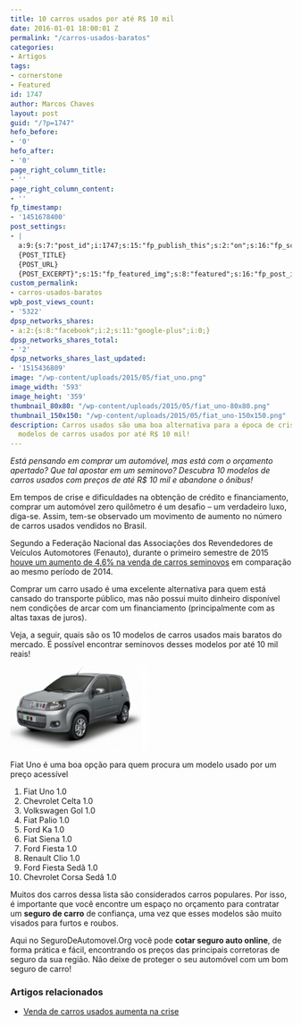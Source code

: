 ```yaml
---
title: 10 carros usados por até R$ 10 mil
date: 2016-01-01 18:00:01 Z
permalink: "/carros-usados-baratos"
categories:
- Artigos
tags:
- cornerstone
- Featured
id: 1747
author: Marcos Chaves
layout: post
guid: "/?p=1747"
hefo_before:
- '0'
hefo_after:
- '0'
page_right_column_title:
- ''
page_right_column_content:
- ''
fp_timestamp:
- '1451678400'
post_settings:
- |
  a:9:{s:7:"post_id";i:1747;s:15:"fp_publish_this";s:2:"on";s:16:"fp_schedule_this";s:3:"yes";s:11:"fp_datetime";s:16:"2016/01/01 18:00";s:18:"fp_timezone_offset";s:3:"120";s:8:"msg_body";s:66:"Novo post no {SITE_NAME}
  {POST_TITLE}
  {POST_URL}
  {POST_EXCERPT}";s:15:"fp_featured_img";s:8:"featured";s:16:"fp_post_img_text";s:0:"";s:5:"pages";a:2:{i:0;s:3:"own";i:1;s:15:"520743491417556";}}
custom_permalink:
- carros-usados-baratos
wpb_post_views_count:
- '5322'
dpsp_networks_shares:
- a:2:{s:8:"facebook";i:2;s:11:"google-plus";i:0;}
dpsp_networks_shares_total:
- '2'
dpsp_networks_shares_last_updated:
- '1515436809'
image: "/wp-content/uploads/2015/05/fiat_uno.png"
image_width: '593'
image_height: '359'
thumbnail_80x80: "/wp-content/uploads/2015/05/fiat_uno-80x80.png"
thumbnail_150x150: "/wp-content/uploads/2015/05/fiat_uno-150x150.png"
description: Carros usados são uma boa alternativa para a época de crise. Veja 10
  modelos de carros usados por até R$ 10 mil!
---
```


_Está pensando em comprar um automóvel, mas está com o orçamento apertado? Que tal apostar em um seminovo? Descubra 10 modelos de carros usados com preços de até R$ 10 mil e abandone o ônibus!_

Em tempos de crise e dificuldades na obtenção de crédito e financiamento, comprar um automóvel zero quilômetro é um desafio – um verdadeiro luxo, diga-se. Assim, tem-se observado um movimento de aumento no número de carros usados vendidos no Brasil.

Segundo a Federação Nacional das Associações dos Revendedores de Veículos Automotores (Fenauto), durante o primeiro semestre de 2015 [houve um aumento de 4,6% na venda de carros seminovos](http://www.fenauto.org.br/index.php?option=com_k2&view=item&id=345:cresce-a-venda-de-ve%C3%ADculos-usados&Itemid=238) em comparação ao mesmo período de 2014.

Comprar um carro usado é uma excelente alternativa para quem está cansado do transporte público, mas não possui muito dinheiro disponível nem condições de arcar com um financiamento (principalmente com as altas taxas de juros).

Veja, a seguir, quais são os 10 modelos de carros usados mais baratos do mercado. É possível encontrar seminovos desses modelos por até 10 mil reais!

<div id="attachment_509"  class="wp-caption alignright">
  <img class=" wp-image-509" src="/wp-content/uploads/2015/05/fiat_uno-300x182.png" alt="Seguro de carro Fiat Uno" width="247" height="150" />
  
  <p class="wp-caption-text">
    Fiat Uno é uma boa opção para quem procura um modelo usado por um preço acessível
  </p>
</div>

  1. Fiat Uno 1.0
  2. Chevrolet Celta 1.0
  3. Volkswagen Gol 1.0
  4. Fiat Palio 1.0
  5. Ford Ka 1.0
  6. Fiat Siena 1.0
  7. Ford Fiesta 1.0
  8. Renault Clio 1.0
  9. Ford Fiesta Sedã 1.0
 10. Chevrolet Corsa Sedã 1.0

Muitos dos carros dessa lista são considerados carros populares. Por isso, é importante que você encontre um espaço no orçamento para contratar um **seguro de carro** de confiança, uma vez que esses modelos são muito visados para furtos e roubos.

Aqui no SeguroDeAutomovel.Org você pode **cotar seguro auto online**, de forma prática e fácil, encontrando os preços das principais corretoras de seguro da sua região. Não deixe de proteger o seu automóvel com um bom seguro de carro!

### Artigos relacionados

  * <a href="/carros-usados" target="_blank">Venda de carros usados aumenta na crise</a>